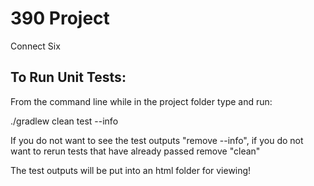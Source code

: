 # 390 Project
Connect Six

## To Run Unit Tests:
From the command line while in the project folder type and run:

./gradlew clean  test --info

If you do not want to see the test outputs "remove --info",
if you do not want to rerun tests that have already passed remove "clean"

The test outputs will be put into an html folder for viewing!
